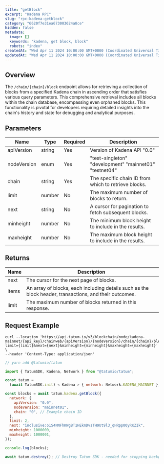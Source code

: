 ```yaml
---
title: "getBlock"
excerpt: "Kadena RPC"
slug: "rpc-kadena-getblock"
category: "6620f7e31ea673003624a8ce"
hidden: false
metadata:
  image: []
  keywords: "kadena, get block, block"
  robots: "index"
createdAt: "Wed Apr 11 2024 10:00:00 GMT+0000 (Coordinated Universal Time)"
updatedAt: "Wed Apr 11 2024 10:00:00 GMT+0000 (Coordinated Universal Time)"
---
```


## Overview

The `/chain/{chain}/block` endpoint allows for retrieving a collection of blocks from a specified Kadena chain in ascending order that satisfies various query parameters. This comprehensive retrieval includes all blocks within the chain database, encompassing even orphaned blocks. This functionality is pivotal for developers requiring detailed insights into the chain's history and state for debugging and analytical purposes.

## Parameters

| Name        | Type    | Required | Description                                            |
| ----------- | ------- | -------- | ------------------------------------------------------ |
| apiVersion  | string  | Yes      | Version of Kadena API "0.0"                            |
| nodeVersion | enum    | Yes      | "test-singleton" "development" "mainnet01" "testnet04" |
| chain       | string  | Yes      | The specific chain ID from which to retrieve blocks.   |
| limit       | number | No       | The maximum number of blocks to return.                |
| next        | string  | No       | A cursor for pagination to fetch subsequent blocks.    |
| minheight   | number | No       | The minimum block height to include in the results.    |
| maxheight   | number | No       | The maximum block height to include in the results.    |

## Returns

| Name  | Description                                                                                            |
| ----- | ------------------------------------------------------------------------------------------------------ |
| next  | The cursor for the next page of blocks.                                                                |
| items | An array of blocks, each including details such as the block header, transactions, and their outcomes. |
| limit | The maximum number of blocks returned in this response.                                                |

## Request Example

```curl
curl --location 'https://api.tatum.io/v3/blockchain/node/kadena-mainnet/{api_key}/chainweb/{apiVersion}/{nodeVersion}/chain/{chain}/block?limit={limit}&next={next}&minheight={minheight}&maxheight={maxheight}' \
--header 'Content-Type: application/json'
```
```javascript
// yarn add @tatumio/tatum

import { TatumSDK, Kadena, Network } from "@tatumio/tatum";

const tatum =
  (await TatumSDK.init) < Kadena > { network: Network.KADENA_MAINNET };

const blocks = await tatum.kadena.getBlock({
  network: {
    apiVersion: "0.0",
    nodeVersion: "mainnet01",
    chain: "0", // Example chain ID
  },
  limit: 2,
  next: "inclusive:o1S4NNFhKWg8T1HEkmDvsTH9Ut9l3_qHRpp00yRKZIk",
  minheight: 1000000,
  maxheight: 1000001,
});

console.log(blocks);

await tatum.destroy(); // Destroy Tatum SDK - needed for stopping background jobs
```
